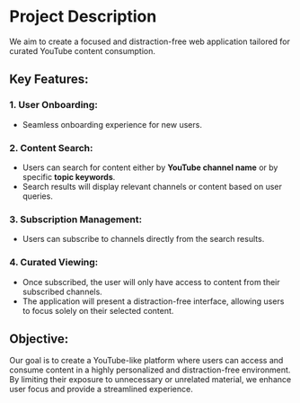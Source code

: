 # Project Description

We aim to create a focused and distraction-free web application tailored for curated YouTube content consumption.

## Key Features:

### 1. User Onboarding:
- Seamless onboarding experience for new users.

### 2. Content Search:
- Users can search for content either by **YouTube channel name** or by specific **topic keywords**.
- Search results will display relevant channels or content based on user queries.

### 3. Subscription Management:
- Users can subscribe to channels directly from the search results.

### 4. Curated Viewing:
- Once subscribed, the user will only have access to content from their subscribed channels.
- The application will present a distraction-free interface, allowing users to focus solely on their selected content.

## Objective:
Our goal is to create a YouTube-like platform where users can access and consume content in a highly personalized and distraction-free environment. By limiting their exposure to unnecessary or unrelated material, we enhance user focus and provide a streamlined experience.

